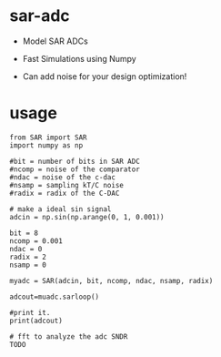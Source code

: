 # sar-adc
- Model SAR ADCs

- Fast Simulations using Numpy

- Can add noise for your design optimization!


# usage
```
from SAR import SAR
import numpy as np

#bit = number of bits in SAR ADC
#ncomp = noise of the comparator
#ndac = noise of the c-dac
#nsamp = sampling kT/C noise
#radix = radix of the C-DAC

# make a ideal sin signal
adcin = np.sin(np.arange(0, 1, 0.001))

bit = 8
ncomp = 0.001
ndac = 0
radix = 2
nsamp = 0

myadc = SAR(adcin, bit, ncomp, ndac, nsamp, radix)

adcout=muadc.sarloop()

#print it.
print(adcout)

# fft to analyze the adc SNDR
TODO
```
